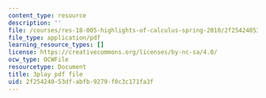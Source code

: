 ```yaml
---
content_type: resource
description: ''
file: /courses/res-18-005-highlights-of-calculus-spring-2010/2f25424053dfabfb9279f0c3c171fa3f_T_I-CUOc_bk.pdf
file_type: application/pdf
learning_resource_types: []
license: https://creativecommons.org/licenses/by-nc-sa/4.0/
ocw_type: OCWFile
resourcetype: Document
title: 3play pdf file
uid: 2f254240-53df-abfb-9279-f0c3c171fa3f
---
```

